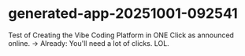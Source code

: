 # generated-app-20251001-092541
Test of Creating the Vibe Coding Platform in ONE Click as announced online. → Already: You'll need a lot of clicks. LOL.
